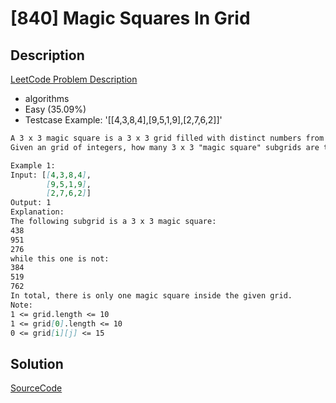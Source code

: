# [840] Magic Squares In Grid

## Description

[LeetCode Problem Description](https://leetcode.com/problems/magic-squares-in-grid/description/)

* algorithms
* Easy (35.09%)
* Testcase Example:  '[[4,3,8,4],[9,5,1,9],[2,7,6,2]]'

```md
A 3 x 3 magic square is a 3 x 3 grid filled with distinct numbers from 1 to 9 such that each row, column, and both diagonals all have the same sum.
Given an grid of integers, how many 3 x 3 "magic square" subgrids are there?  (Each subgrid is contiguous).

Example 1:
Input: [[4,3,8,4],
        [9,5,1,9],
        [2,7,6,2]]
Output: 1
Explanation:
The following subgrid is a 3 x 3 magic square:
438
951
276
while this one is not:
384
519
762
In total, there is only one magic square inside the given grid.
Note:
1 <= grid.length <= 10
1 <= grid[0].length <= 10
0 <= grid[i][j] <= 15
```

## Solution

[SourceCode](./solution.js)